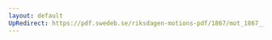 ```yaml
---
layout: default
UpRedirect: https://pdf.swedeb.se/riksdagen-motions-pdf/1867/mot_1867__ak__00280/mot_1867__ak__00280_001.pdf
---
```

